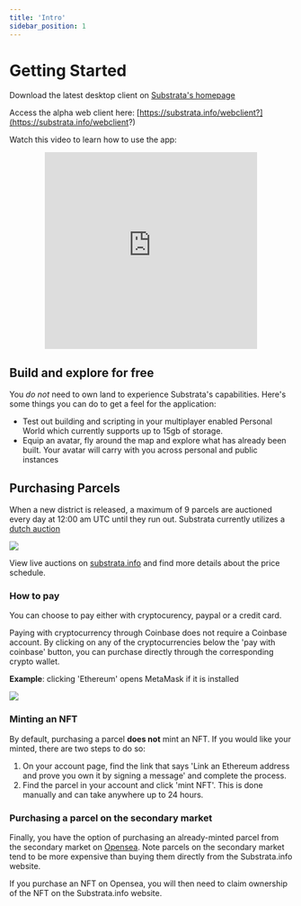 ```yaml
---
title: 'Intro'
sidebar_position: 1
---
```


# Getting Started

Download the latest desktop client on [Substrata's homepage](https://substrata.info/)

Access the alpha web client here: [https://substrata.info/webclient?](https://substrata.info/webclient?)

Watch this video to learn how to use the app:

<center><iframe width="75%" height="350" src="https://www.youtube.com/embed/XG_cyByAuXQ" title="YouTube video player" frameborder="0" allow="accelerometer; autoplay; clipboard-write; encrypted-media; gyroscope; picture-in-picture" allowfullscreen></iframe></center>

## Build and explore for free

You *do not* need to own land to experience Substrata's capabilities. Here's some things you can do to get a feel for the application: 
- Test out building and scripting in your multiplayer enabled Personal World which currently supports up to 15gb of storage.
- Equip an avatar, fly around the map and explore what has already been built. Your avatar will carry with you across personal and public instances

## Purchasing Parcels

When a new district is released, a maximum of 9 parcels are auctioned every day at 12:00 am UTC until they run out. Substrata currently utilizes a [dutch auction](https://www.investopedia.com/terms/d/dutchauction.asp#:~:text=A%20Dutch%20auction%20is%20a,terms%20of%20quantity%20and%20price.)

![](https://i.imgur.com/LYVw0CZ.jpg)

View live auctions on [substrata.info](https://substrata.info/parcel_auction_list) and find more details about the price schedule.

### How to pay 

You can choose to pay either with cryptocurency, paypal or a credit card.

Paying with cryptocurrency through Coinbase does not require a Coinbase account. By clicking on any of the cryptocurrencies below the 'pay with coinbase' button, you can purchase directly through the corresponding crypto wallet. 

**Example**: clicking 'Ethereum' opens MetaMask if it is installed

![](https://i.imgur.com/npkrbr1.png)

### Minting an NFT 

By default, purchasing a parcel **does not** mint an NFT. If you would like your minted, there are two steps to do so:
1. On your account page, find the link that says 'Link an Ethereum address and prove you own it by signing a message' and complete the process.
2. Find the parcel in your account and click 'mint NFT'. This is done manually and can take anywhere up to 24 hours.

### Purchasing a parcel on the secondary market ###
Finally, you have the option of purchasing an already-minted parcel from the secondary market on [Opensea](https://opensea.io/collection/substrata-parcel). Note parcels on the secondary market tend to be more expensive than buying them directly from the Substrata.info website.

If you purchase an NFT on Opensea, you will then need to claim ownership of the NFT on the Substrata.info website.
